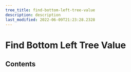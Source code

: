 ```yaml
---
tree_title: find-bottom-left-tree-value
description: description
last_modified: 2022-06-09T21:23:28.2328
---
```


# Find Bottom Left Tree Value

## Contents
